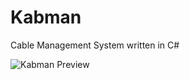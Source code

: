 # Kabman
Cable Management System written in C#

![Kabman Preview](http://www.ahmetbutun.net/wp-content/uploads/2011/05/kabman1.png)
